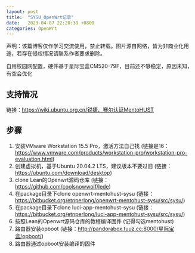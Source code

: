 ```yaml
---
layout: post
title:  "SYSU_OpenWrt记录"
date:   2023-04-07 22:20:39 +0800
categories: OpenWrt
---
```


声明：该篇博客仅作学习交流使用，禁止转载。图片源自网络，皆为非商业化用途，若存在侵权情况请联系作者要求删除。

自用校园网配置，硬件基于星际宝盒CM520-79F，目前还不够稳定，原因未知，有空会优化

## 支持情况

链接：<https://wiki.ubuntu.org.cn/锐捷、赛尔认证MentoHUST>

## 步骤

1. 安装VMware Workstation 15.5 Pro，激活方法自己找 (链接是16：<https://www.vmware.com/products/workstation-pro/workstation-pro-evaluation.html>)
2. 创建虚拟机，基于Ubuntu 20.04.2 LTS，建议版本不要过旧 (链接：<https://ubuntu.com/download/desktop>)
3. clone Lean的Openwrt源码仓库 (链接：<https://github.com/coolsnowwolf/lede>)
4. 在package目录下clone openwrt-mentohust-sysu (链接：<https://bitbucket.org/etnperlong/openwrt-mentohust-sysu/src/sysu/>)
5. 在package目录下clone luci-app-mentohust-sysu (链接：<https://bitbucket.org/etnperlong/luci-app-mentohust-sysu/src/sysu/>)
6. 按照Lean的Openwrt源码仓库的教程编译固件 (记得勾选mentohust)
7. 路由器安装opboot (链接：<http://pandorabox.tuuz.cc:8000/星际宝盒/opboot/>)
8. 路由器通过opboot安装编译的固件
